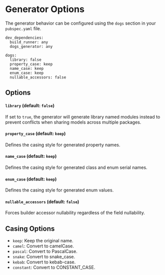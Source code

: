 # Generator Options
The generator behavior can be configured using the `dogs` section in your `pubspec.yaml` file.

``` { .yaml .file title="pubspec.yaml" .focus hl_lines="5-100" }
dev_dependencies:
  build_runner: any
  dogs_generator: any

dogs:
  library: false
  property_case: keep
  name_case: keep
  enum_case: keep
  nullable_accessors: false
```

## Options
#### `library` (default: `false`)
If set to `true`, the generator will generate library named modules instead to prevent conflicts when sharing
models across multiple packages.
#### `property_case` (default: `keep`)
Defines the casing style for generated property names.
#### `name_case` (default: `keep`)
Defines the casing style for generated class and enum serial names.
#### `enum_case` (default: `keep`)
Defines the casing style for generated enum values.
#### `nullable_accessors` (default: `false`)
Forces builder accessor nullability regardless of the field nullability.

## Casing Options
- `keep`: Keep the original name.
- `camel`: Convert to camelCase.
- `pascal`: Convert to PascalCase.
- `snake`: Convert to snake_case.
- `kebab`: Convert to kebab-case.
- `constant`: Convert to CONSTANT_CASE.